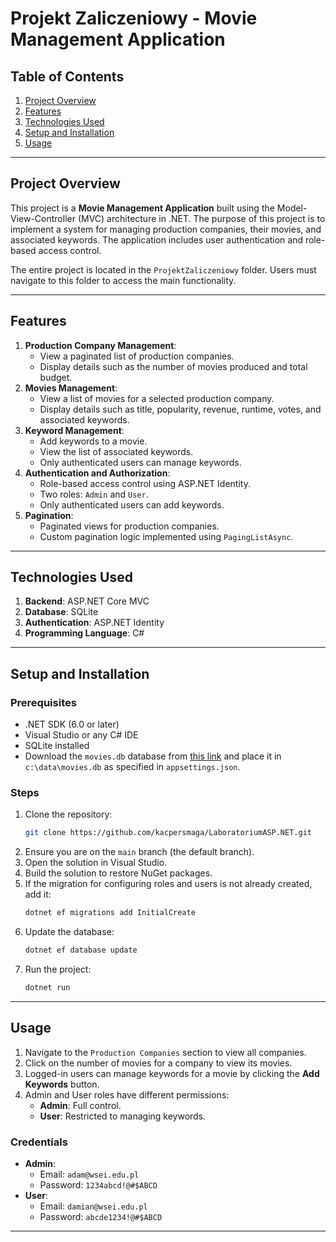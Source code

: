 # Projekt Zaliczeniowy - Movie Management Application

## Table of Contents

1. [Project Overview](#project-overview)
2. [Features](#features)
3. [Technologies Used](#technologies-used)
4. [Setup and Installation](#setup-and-installation)
5. [Usage](#usage)

---

## Project Overview

This project is a **Movie Management Application** built using the Model-View-Controller (MVC) architecture in .NET. The purpose of this project is to implement a system for managing production companies, their movies, and associated keywords. The application includes user authentication and role-based access control.

The entire project is located in the `ProjektZaliczeniowy` folder. Users must navigate to this folder to access the main functionality.

---

## Features

1. **Production Company Management**:
   - View a paginated list of production companies.
   - Display details such as the number of movies produced and total budget.
2. **Movies Management**:
   - View a list of movies for a selected production company.
   - Display details such as title, popularity, revenue, runtime, votes, and associated keywords.
3. **Keyword Management**:
   - Add keywords to a movie.
   - View the list of associated keywords.
   - Only authenticated users can manage keywords.
4. **Authentication and Authorization**:
   - Role-based access control using ASP.NET Identity.
   - Two roles: `Admin` and `User`.
   - Only authenticated users can add keywords.
5. **Pagination**:
   - Paginated views for production companies.
   - Custom pagination logic implemented using `PagingListAsync`.

---

## Technologies Used

1. **Backend**: ASP.NET Core MVC
2. **Database**: SQLite
3. **Authentication**: ASP.NET Identity
4. **Programming Language**: C#

---

## Setup and Installation

### Prerequisites

- .NET SDK (6.0 or later)
- Visual Studio or any C# IDE
- SQLite installed
- Download the `movies.db` database from [this link](https://github.com/bbrumm/databasestar/blob/main/sample_databases/sample_db_movies/sqlite/movies.db) and place it in `c:\data\movies.db` as specified in `appsettings.json`.

### Steps

1. Clone the repository:
   ```bash
   git clone https://github.com/kacpersmaga/LaboratoriumASP.NET.git
   ```
2. Ensure you are on the `main` branch (the default branch).
3. Open the solution in Visual Studio.
4. Build the solution to restore NuGet packages.
5. If the migration for configuring roles and users is not already created, add it:
   ```bash
   dotnet ef migrations add InitialCreate
   ```
6. Update the database:
   ```bash
   dotnet ef database update
   ```
7. Run the project:
   ```bash
   dotnet run
   ```

---

## Usage

1. Navigate to the `Production Companies` section to view all companies.
2. Click on the number of movies for a company to view its movies.
3. Logged-in users can manage keywords for a movie by clicking the **Add Keywords** button.
4. Admin and User roles have different permissions:
   - **Admin**: Full control.
   - **User**: Restricted to managing keywords.

### Credentials

- **Admin**:
  - Email: `adam@wsei.edu.pl`
  - Password: `1234abcd!@#$ABCD`
- **User**:
  - Email: `damian@wsei.edu.pl`
  - Password: `abcde1234!@#$ABCD`

---

